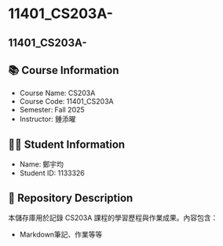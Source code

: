# 11401_CS203A-
 
## 11401_CS203A-

## 📚 Course Information
- Course Name: CS203A
- Course Code: 11401_CS203A
- Semester: Fall 2025
- Instructor: 鍾添曜

## 🧑‍🎓 Student Information
- Name: 鄭宇均
- Student ID: 1133326

## 📂 Repository Description
本儲存庫用於記錄 CS203A 課程的學習歷程與作業成果。內容包含：
- Markdown筆記、作業等等
